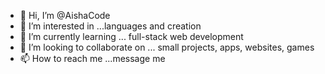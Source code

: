 - 👋 Hi, I’m @AishaCode
- 👀 I’m interested in ...languages and creation
- 🌱 I’m currently learning ... full-stack web development
- 💞️ I’m looking to collaborate on ... small projects, apps, websites, games
- 📫 How to reach me ...message me

<!---
AishaCode/AishaCode is a ✨ special ✨ repository because its `README.md` (this file) appears on your GitHub profile.
You can click the Preview link to take a look at your changes.
--->
